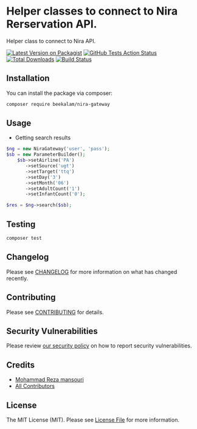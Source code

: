 # Helper classes to connect to Nira Rerservation API.

Helper class to connect to Nira API.

[![Latest Version on Packagist](https://img.shields.io/packagist/v/beekalam/nira-gateway.svg?style=flat-square)](https://packagist.org/packages/beekalam/nira-gateway)
[![GitHub Tests Action Status](https://img.shields.io/github/workflow/status/beekalam/nira-gateway/run-tests?label=tests)](https://github.com/beekalam/nira-gateway/actions?query=workflow%3Arun-tests+branch%3Amaster)
[![Total Downloads](https://img.shields.io/packagist/dt/beekalam/nira-gateway.svg?style=flat-square)](https://packagist.org/packages/beekalam/nira-gateway)
[![Build Status](https://travis-ci.com/beekalam/nira-gateway.svg?branch=main)](https://travis-ci.com/beekalam/nira-gateway)

## Installation

You can install the package via composer:

```bash
composer require beekalam/nira-gateway
```

## Usage

* Getting search results
```php
$ng = new NiraGateway('user', 'pass');
$sb = new ParameterBuilder();
    $sb->setAirline('PA')
       ->setSource('ugt')
       ->setTarget('ttq')
       ->setDay('3')
       ->setMonth('06')
       ->setAdultCount('1')
       ->setInfantCount('0');

$res = $ng->search($sb);
```

## Testing

```bash
composer test
```

## Changelog

Please see [CHANGELOG](CHANGELOG.md) for more information on what has changed recently.

## Contributing

Please see [CONTRIBUTING](.github/CONTRIBUTING.md) for details.

## Security Vulnerabilities

Please review [our security policy](../../security/policy) on how to report security vulnerabilities.

## Credits

- [Mohammad Reza mansouri](https://github.com/beekalam)
- [All Contributors](../../contributors)

## License

The MIT License (MIT). Please see [License File](LICENSE.md) for more information.

